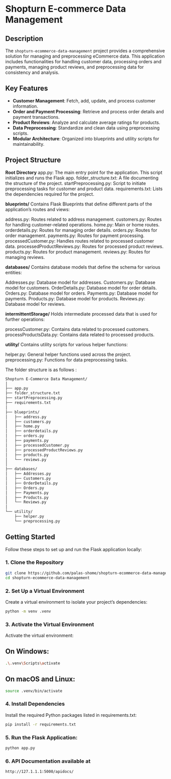# Shopturn E-commerce Data Management

## Description

The `shopturn-ecommerce-data-management` project provides a comprehensive solution for managing and preprocessing eCommerce data. This application includes functionalities for handling customer data, processing orders and payments, managing product reviews, and preprocessing data for consistency and analysis.

## Key Features

- **Customer Management**: Fetch, add, update, and process customer information.
- **Order and Payment Processing**: Retrieve and process order details and payment transactions.
- **Product Reviews**: Analyze and calculate average ratings for products.
- **Data Preprocessing**: Standardize and clean data using preprocessing scripts.
- **Modular Architecture**: Organized into blueprints and utility scripts for maintainability.

## Project Structure
**Root Directory**
app.py: The main entry point for the application. This script initializes and runs the Flask app.
folder_structure.txt: A file documenting the structure of the project.
startPreprocessing.py: Script to initiate preprocessing tasks for customer and product data.
requirements.txt: Lists the dependencies required for the project.

**blueprints/**
Contains Flask Blueprints that define different parts of the application’s routes and views:

address.py: Routes related to address management.
customers.py: Routes for handling customer-related operations.
home.py: Main or home routes.
orderdetails.py: Routes for managing order details.
orders.py: Routes for order management.
payments.py: Routes for payment processing.
processedCustomer.py: Handles routes related to processed customer data.
processedProductReviews.py: Routes for processed product reviews.
products.py: Routes for product management.
reviews.py: Routes for managing reviews.

**databases/**
Contains database models that define the schema for various entities:

Addresses.py: Database model for addresses.
Customers.py: Database model for customers.
OrderDetails.py: Database model for order details.
Orders.py: Database model for orders.
Payments.py: Database model for payments.
Products.py: Database model for products.
Reviews.py: Database model for reviews.

**intermittentStorage/**
Holds intermediate processed data that is used for further operations:

processCustomer.py: Contains data related to processed customers.
processProductsData.py: Contains data related to processed products.

**utility/**
Contains utility scripts for various helper functions:

helper.py: General helper functions used across the project.
preprocessing.py: Functions for data preprocessing tasks.

The folder structure is as follows :
```bash
Shopturn E-Commerce Data Management/
│
├── app.py
├── folder_structure.txt
├── startPreprocessing.py
├── requirements.txt
│
├── blueprints/
│   ├── address.py
│   ├── customers.py
│   ├── home.py
│   ├── orderdetails.py
│   ├── orders.py
│   ├── payments.py
│   ├── processedCustomer.py
│   ├── processedProductReviews.py
│   ├── products.py
│   └── reviews.py
│
├── databases/
│   ├── Addresses.py
│   ├── Customers.py
│   ├── OrderDetails.py
│   ├── Orders.py
│   ├── Payments.py
│   ├── Products.py
│   └── Reviews.py
│
└── utility/
    ├── helper.py
    └── preprocessing.py

```
## Getting Started

Follow these steps to set up and run the Flask application locally:

### 1. Clone the Repository

```bash
git clone https://github.com/palas-shome/shopturn-ecommerce-data-management.git
cd shopturn-ecommerce-data-management
```

### 2. Set Up a Virtual Environment
Create a virtual environment to isolate your project’s dependencies:
```bash 
python -m venv .venv
```

### 3. Activate the Virtual Environment
Activate the virtual environment:

## On Windows:
```bash 
.\.venv\Scripts\activate
```
## On macOS and Linux:
```bash 
source .venv/bin/activate
```

### 4. Install Dependencies
Install the required Python packages listed in requirements.txt:
```bash 
pip install -r requirements.txt
```

### 5. Run the Flask Application:
```bash 
python app.py
```

### 6. API Documentation available at 
```bash 
http://127.1.1.1:5000/apidocs/
```